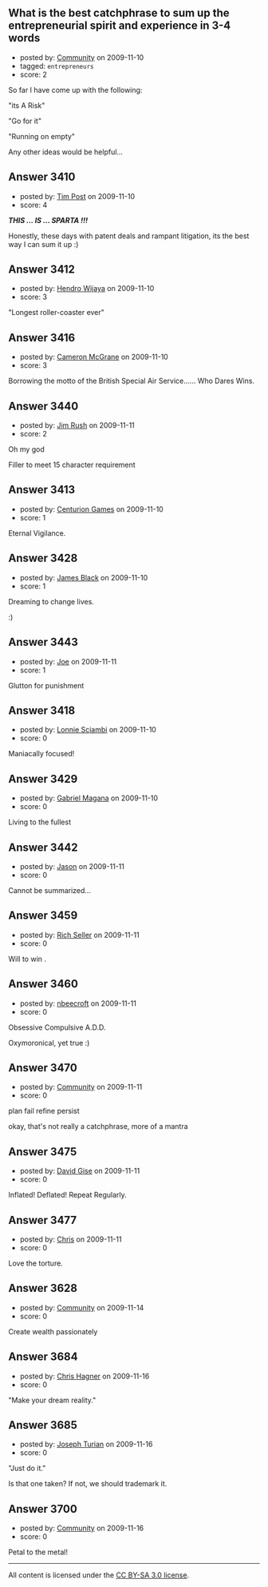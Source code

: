 ## What is the best catchphrase to sum up the entrepreneurial spirit and experience in 3-4 words

- posted by: [Community](https://stackexchange.com/users/-1/-1-community) on 2009-11-10
- tagged: `entrepreneurs`
- score: 2

So far I have come up with the following:

"its A Risk"

"Go for it"

"Running on empty"

Any other ideas would be helpful...


## Answer 3410

- posted by: [Tim Post](https://stackexchange.com/users/-1/1343-tim-post) on 2009-11-10
- score: 4

***THIS ... IS ... SPARTA !!!*** 

Honestly, these days with patent deals and rampant litigation, its the best way I can sum it up :)



## Answer 3412

- posted by: [Hendro Wijaya](https://stackexchange.com/users/-1/115-hendro-wijaya) on 2009-11-10
- score: 3

"Longest roller-coaster ever"


## Answer 3416

- posted by: [Cameron McGrane](https://stackexchange.com/users/-1/1010-cameron-mcgrane) on 2009-11-10
- score: 3

Borrowing the motto of the British Special Air Service...... Who Dares Wins.


## Answer 3440

- posted by: [Jim Rush](https://stackexchange.com/users/-1/1440-jim-rush) on 2009-11-11
- score: 2

Oh my god

Filler to meet 15 character requirement


## Answer 3413

- posted by: [Centurion Games](https://stackexchange.com/users/-1/970-centurion-games) on 2009-11-10
- score: 1

Eternal Vigilance. 


## Answer 3428

- posted by: [James Black](https://stackexchange.com/users/-1/1074-james-black) on 2009-11-10
- score: 1

Dreaming to change lives. 

:)


## Answer 3443

- posted by: [Joe](https://stackexchange.com/users/-1/1081-joe) on 2009-11-11
- score: 1

Glutton for punishment


## Answer 3418

- posted by: [Lonnie Sciambi](https://stackexchange.com/users/-1/753-lonnie-sciambi) on 2009-11-10
- score: 0

Maniacally focused!


## Answer 3429

- posted by: [Gabriel Magana](https://stackexchange.com/users/-1/1158-gabriel-magana) on 2009-11-10
- score: 0

Living to the fullest


## Answer 3442

- posted by: [Jason](https://stackexchange.com/users/-1/2-jason) on 2009-11-11
- score: 0

Cannot be summarized...


## Answer 3459

- posted by: [Rich Seller](https://stackexchange.com/users/-1/1454-rich-seller) on 2009-11-11
- score: 0

Will to win
   .


## Answer 3460

- posted by: [nbeecroft](https://stackexchange.com/users/-1/1453-nbeecroft) on 2009-11-11
- score: 0

Obsessive Compulsive A.D.D. 

Oxymoronical, yet true  :)


## Answer 3470

- posted by: [Community](https://stackexchange.com/users/-1/-1-community) on 2009-11-11
- score: 0

plan fail refine persist

okay, that's not really a catchphrase, more of a mantra


## Answer 3475

- posted by: [David Gise](https://stackexchange.com/users/-1/808-david-gise) on 2009-11-11
- score: 0

Inflated! Deflated! Repeat Regularly.


## Answer 3477

- posted by: [Chris](https://stackexchange.com/users/-1/412-chris) on 2009-11-11
- score: 0

Love the torture.


## Answer 3628

- posted by: [Community](https://stackexchange.com/users/-1/-1-community) on 2009-11-14
- score: 0

Create wealth passionately


## Answer 3684

- posted by: [Chris Hagner](https://stackexchange.com/users/-1/1523-chris-hagner) on 2009-11-16
- score: 0

"Make your dream reality."



## Answer 3685

- posted by: [Joseph Turian](https://stackexchange.com/users/-1/423-joseph-turian) on 2009-11-16
- score: 0

"Just do it."

Is that one taken? If not, we should trademark it.


## Answer 3700

- posted by: [Community](https://stackexchange.com/users/-1/-1-community) on 2009-11-16
- score: 0

Petal to the metal!



---

All content is licensed under the [CC BY-SA 3.0 license](https://creativecommons.org/licenses/by-sa/3.0/).
